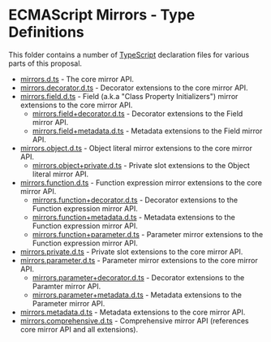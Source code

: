 # ECMAScript Mirrors - Type Definitions

This folder contains a number of [TypeScript](http://github.com/Microsoft/TypeScript) declaration files for various parts of this proposal.

* [mirrors.d.ts](./mirrors.d.ts) - The core mirror API.
* [mirrors.decorator.d.ts](./mirrors.decorator.d.ts) - Decorator extensions to the core mirror API.
* [mirrors.field.d.ts](./mirrors.field.d.ts) - Field (a.k.a "Class Property Initializers") mirror extensions to the core mirror API.
    * [mirrors.field+decorator.d.ts](./mirrors.field+decorator.d.ts) - Decorator extensions to the Field mirror API.
    * [mirrors.field+metadata.d.ts](./mirrors.field+metadata.d.ts) - Metadata extensions to the Field mirror API.
* [mirrors.object.d.ts](./mirrors.object.d.ts) - Object literal mirror extensions to the core mirror API.
    * [mirrors.object+private.d.ts](./mirrors.object+private.d.ts) - Private slot extensions to the Object literal mirror API.
* [mirrors.function.d.ts](./mirrors.function.d.ts) - Function expression mirror extensions to the core mirror API.
    * [mirrors.function+decorator.d.ts](./mirrors.function+decorator.d.ts) - Decorator extensions to the Function expression mirror API.
    * [mirrors.function+metadata.d.ts](./mirrors.function+metadata.d.ts) - Metadata extensions to the Function expression mirror API.
    * [mirrors.function+parameter.d.ts](./mirrors.function+parameter.d.ts) - Parameter mirror extensions to the Function expression mirror API.
* [mirrors.private.d.ts](./mirrors.private.d.ts) - Private slot extensions to the core mirror API.
* [mirrors.parameter.d.ts](./mirrors.parameter.d.ts) - Parameter mirror extensions to the core mirror API.
    * [mirrors.parameter+decorator.d.ts](./mirrors.parameter+decorator.d.ts) - Decorator extensions to the Paramter mirror API.
    * [mirrors.parameter+metadata.d.ts](./mirrors.parameter+metadata.d.ts) - Metadata extensions to the Parameter mirror API.
* [mirrors.metadata.d.ts](./mirrors.metadata.d.ts) - Metadata extensions to the core mirror API.
* [mirrors.comprehensive.d.ts](./mirrors.comprehensive.d.ts) - Comprehensive mirror API (references core mirror API and all extensions).
